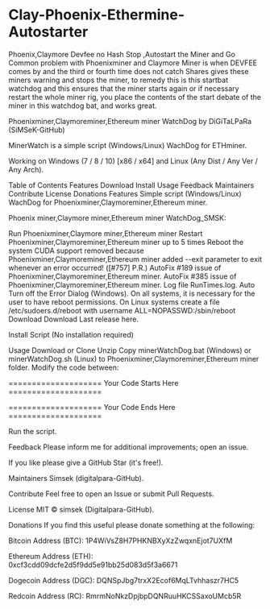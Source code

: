 # Clay-Phoenix-Ethermine-Autostarter
Phoenix,Claymore Devfee no Hash Stop ,Autostart the Miner and Go
Common problem with Phoenixminer and Claymore Miner is when DEVFEE comes by and the third or fourth time does not catch Shares gives these miners warning and stops the miner, to remedy this is this startbat watchdog and this ensures that the miner starts again or if necessary restart the whole miner rig, you place the contents of the start debate of the miner in this watchdog bat, and works great.

Phoenixminer,Claymoreminer,Ethereum miner WatchDog by DiGiTaLPaRa (SiMSeK-GitHub)

MinerWatch is a simple script (Windows/Linux) WachDog for ETHminer.

Working on Windows (7 / 8 / 10) [x86 / x64] and Linux (Any Dist / Any Ver / Any Arch).

Table of Contents
Features
Download
Install
Usage
Feedback
Maintainers
Contribute
License
Donations
Features
Simple script (Windows/Linux) WachDog for Phoenixminer,Claymoreminer,Ethereum miner.

Phoenix miner,Claymore miner,Ethereum miner WatchDog_SMSK:

Run Phoenixminer,Claymore miner,Ethereum miner
Restart Phoenixminer,Claymoreminer,Ethereum miner up to 5 times
Reboot the system
CUDA support removed because Phoenixminer,Claymoreminer,Ethereum miner added --exit parameter to exit whenever an error occurred! ([#757] P.R.)
AutoFix #189 issue of Phoenixminer,Claymoreminer,Ethereum miner.
AutoFix #385 issue of Phoenixminer,Claymoreminer,Ethereum miner.
Log file RunTimes.log.
Auto Turn off the Error Dialog (Windows).
On all systems, it is necessary for the user to have reboot permissions.
Οn Linux systems create a file /etc/sudoers.d/reboot with username ALL=NOPASSWD:/sbin/reboot
Download
Download Last release here.

Install
Script (No installation required)

Usage
Download or Clone
Unzip
Copy minerWatchDog.bat (Windows) or minerWatchDog.sh (Linux) to Phoenixminer,Claymoreminer,Ethereum miner folder.
Modify the code between:

==================== Your Code Starts Here ====================

==================== Your Code Ends Here ====================


Run the script.

Feedback
Please inform me for additional improvements; open an issue.

If you like please give a GitHub Star (it's free!).

Maintainers
Simsek (digitalpara-GitHub).

Contribute
Feel free to open an Issue or submit Pull Requests.

License
MIT © simsek (Digitalpara-GitHub).

Donations
If you find this useful please donate something at the following:

Bitcoin Address (BTC): 1P4WiVsZ8H7PHKNBXyXzZwqxnEjot7UXfM

Ethereum Address (ETH): 0xcf3cdd09dcfe2d5f9dd5e91bb25d083d5f3a6671

Dogecoin Address (DGC): DQNSpJbg7trxX2Ecof6MqLTvhhaszr7HC5

Redcoin Address (RC): RmrmNoNkzDpjbpDQNRuuHKCSSaxoUMcb5R
